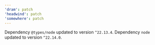 ```yaml
---
'dram': patch
'headwind': patch
'somewhere': patch
---
```

Dependency `@types/node` updated to version `^22.13.4`. Dependency `node` updated to version `^22.14.0`.
